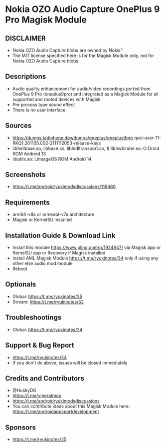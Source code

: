 # Nokia OZO Audio Capture OnePlus 9 Pro Magisk Module

## DISCLAIMER
- Nokia OZO Audio Capture blobs are owned by Nokia™.
- The MIT license specified here is for the Magisk Module only, not for Nokia OZO Audio Capture blobs.

## Descriptions
- Audio quality enhancement for audio/video recordings ported from OnePlus 9 Pro (oneplus9pro) and integrated as a Magisk Module for all supported and rooted devices with Magisk
- Pre process type sound effect
- There is no user interface

## Sources
- https://dumps.tadiphone.dev/dumps/oneplus/oneplus9pro qssi-user-11-RKQ1.201105.002-2111112053-release-keys
- libhidlbase.so, libbase.so, libhidltransport.so, & libhwbinder.so: CrDroid ROM Android 13
- libutils.so: LineageOS ROM Android 14

## Screenshots
- https://t.me/androidryukimodsdiscussions/116460

## Requirements
- arm64-v8a or armeabi-v7a architecture
- Magisk or KernelSU installed

## Installation Guide & Download Link
- Install this module https://www.pling.com/p/1924947/ via Magisk app or KernelSU app or Recovery if Magisk installed
- Install AML Magisk Module https://t.me/ryukinotes/34 only if using any other else audio mod module
- Reboot

## Optionals
- Global: https://t.me/ryukinotes/35
- Stream: https://t.me/ryukinotes/52

## Troubleshootings
- Global: https://t.me/ryukinotes/34

## Support & Bug Report
- https://t.me/ryukinotes/54
- If you don't do above, issues will be closed immediately

## Credits and Contributors
- @HuskyDG
- https://t.me/viperatmos
- https://t.me/androidryukimodsdiscussions
- You can contribute ideas about this Magisk Module here: https://t.me/androidappsportdevelopment

## Sponsors
- https://t.me/ryukinotes/25



